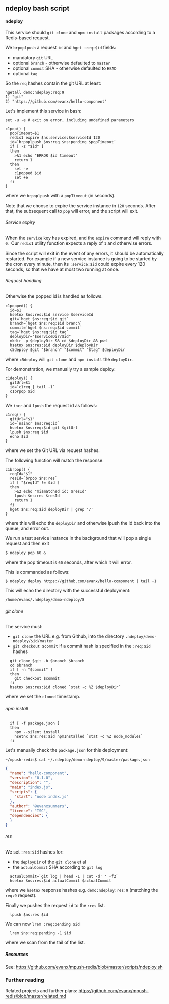 

## ndeploy bash script

#### ndeploy

This service should `git clone` and `npm install` packages according to a Redis-based request.

We `brpoplpush` a request `id` and `hget :req:$id` fields:
- mandatory `git` URL
- optional `branch` - otherwise defaulted to `master`
- optional `commit` SHA - otherwise defaulted to `HEAD`
- optional `tag`

So the `req` hashes contain the git URL at least:
```
hgetall demo:ndeploy:req:9
1) "git"
2) "https://github.com/evanx/hello-component"
```

Let's implement this service in bash:
```shell
set -u -e # exit on error, including undefined parameters

c1pop() {
  popTimeout=$1
  redis1 expire $ns:service:$serviceId 120
  id=`brpoplpush $ns:req $ns:pending $popTimeout`
  if [ -z "$id" ]
  then
    >&1 echo "ERROR $id timeout"
    return 1
  then
    set -e
    c1popped $id
    set +e
  fi
}
```
where we `brpoplpush` with a `popTimeout` (in seconds).

Note that we choose to expire the service instance in `120` seconds. After that, the subsequent call to `pop` will error, and the script will exit.  

###### Service expiry

When the `service` key has expired, and the `expire` command will reply with `0.` Our `redis1` utility function expects a reply of `1` and otherwise errors.

Since the script will exit in the event of any errors, it should be automatically restarted. For example if a new service instance is going to be started by the cron every minute, then its `:service:$id` could expire every 120 seconds, so that we have at most two running at once.

###### Request handling

Otherwise the popped id is handled as follows.
```shell
c1popped() {   
  id=$1
  hsetnx $ns:res:$id service $serviceId
  git=`hget $ns:req:$id git`
  branch=`hget $ns:req:$id branch`
  commit=`hget $ns:req:$id commit`
  tag=`hget $ns:req:$id tag`
  deployDir="$serviceDir/$id"
  mkdir -p $deployDir && cd $deployDir && pwd
  hsetnx $ns:res:$id deployDir $deployDir
  c5deploy $git "$branch" "$commit" "$tag" $deployDir
```
where `c5deploy` will `git clone` and `npm install` the `deployDir.`

For demonstration, we manually try a sample deploy:
```shell
c1deploy() {
  gitUrl=$1
  id=`c1req | tail -1`
  c1brpop $id
}
```

We `incr` and `lpush` the request id as follows:
```shell
c1req() {
  gitUrl="$1"
  id=`nsincr $ns:req:id`
  hsetnx $ns:req:$id git $gitUrl
  lpush $ns:req $id
  echo $id
}
```
where we set the Git URL via request hashes.

The following function will match the response:
```shell
c1brpop() {
  reqId="$1"
  resId=`brpop $ns:res`
  if [ "$reqId" != $id ]
  then
    >&2 echo "mismatched id: $resId"
    lpush $ns:res $resId
    return 1
  fi
  hget $ns:req:$id deployDir | grep '/'
}
```
where this will echo the `deployDir` and otherwise lpush the id back into the queue, and error out.

We run a test service instance in the background that will pop a single request and then exit
```
$ ndeploy pop 60 &
```
where the pop timeout is `60` seconds, after which it will error.

This is commanded as follows:
```
$ ndeploy deploy https://github.com/evanx/hello-component | tail -1
```
This will echo the directory with the successful deployment:
```
/home/evans/.ndeploy/demo-ndeploy/8
```

###### git clone

The service must:
- `git clone` the URL e.g. from Github, into the directory `.ndeploy/demo-ndeploy/$id/master`
- `git checkout $commit` if a commit hash is specified in the `:req:$id` hashes

```shell
  git clone $git -b $branch $branch
  cd $branch
  if [ -n "$commit" ]
  then
    git checkout $commit
  fi
  hsetnx $ns:res:$id cloned `stat -c %Z $deployDir`
```
where we set the `cloned` timestamp.

###### npm install

```shell  
  if [ -f package.json ]
  then
    npm --silent install
    hsetnx $ns:res:$id npmInstalled `stat -c %Z node_modules`
  fi
```

Let's manually check the `package.json` for this deployment:
```shell
~/mpush-redis$ cat ~/.ndeploy/demo-ndeploy/9/master/package.json
```
```json
{
  "name": "hello-component",
  "version": "0.1.0",
  "description": "",
  "main": "index.js",
  "scripts": {
    "start": "node index.js"
  },
  "author": "@evanxsummers",
  "license": "ISC",
  "dependencies": {
  }
}
```

###### res

We set `:res:$id` hashes for:
 - the `deployDir` of the `git clone` et al
 - the `actualCommit` SHA according to `git log`

```shell
  actualCommit=`git log | head -1 | cut -d' ' -f2`
  hsetnx $ns:res:$id actualCommit $actualCommit
```
where we `hsetnx` response hashes e.g. `demo:ndeploy:res:9` (matching the `req:9` request).

Finally we pushes the request `id` to the `:res` list.
```shell
  lpush $ns:res $id
```
We can now `lrem :req:pending $id`
```shell
  lrem $ns:req:pending -1 $id
```
where we scan from the tail of the list.


##### Resources

See: https://github.com/evanx/mpush-redis/blob/master/scripts/ndeploy.sh


### Further reading

Related projects and further plans: https://github.com/evanx/mpush-redis/blob/master/related.md
